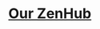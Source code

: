 # [Our ZenHub](https://app.zenhub.com/workspaces/3902-dream-team-613ffa4f2ca7870010eda966/board?repos=406544147)
